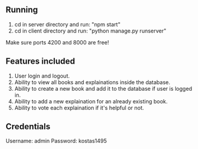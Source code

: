 Running
--------

1. cd in server directory and run: "npm start"
2. cd in client directory and run: "python manage.py runserver"

Make sure ports 4200 and 8000 are free!

Features included
-----------------

1. User login and logout.
2. Ability to view all books and explainations inside the database.
3. Ability to create a new book and add it to the database if user is logged in.
4. Ability to add a new explaination for an already existing book.
5. Ability to vote each explaination if it's helpful or not.

Credentials
-----------

Username: admin
Password: kostas1495